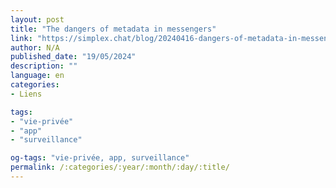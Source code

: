 ```yaml
---
layout: post
title: "The dangers of metadata in messengers"
link: "https://simplex.chat/blog/20240416-dangers-of-metadata-in-messengers.html"
author: N/A
published_date: "19/05/2024"
description: ""
language: en
categories:
- Liens

tags:
- "vie-privée"
- "app"
- "surveillance"

og-tags: "vie-privée, app, surveillance"
permalink: /:categories/:year/:month/:day/:title/
---
```

